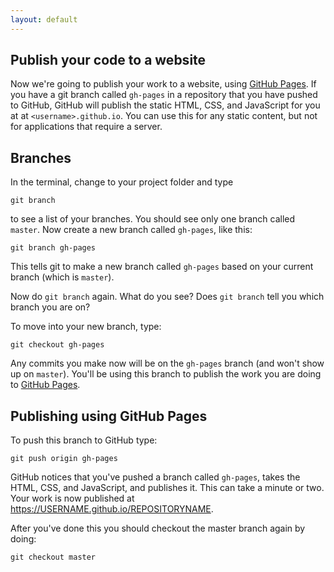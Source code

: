 ```yaml
---
layout: default
---
```


## Publish your code to a website

Now we're going to publish your work to a website, using [GitHub Pages](https://pages.github.com/). If you have a git branch called `gh-pages` in a repository that you have pushed to GitHub, GitHub will publish the static HTML, CSS, and JavaScript for you at at `<username>.github.io`. You can use this for any static content, but not for applications that require a server.

## Branches

In the terminal, change to your project folder and type

```
git branch
```

to see a list of your branches. You should see only one branch called `master`.
Now create a new branch called `gh-pages`, like this:

```
git branch gh-pages
```

This tells git to make a new branch called `gh-pages` based on your current branch (which is `master`).

Now do `git branch` again. What do you see? Does `git branch` tell you which branch you are on?

To move into your new branch, type:

```
git checkout gh-pages
```

Any commits you make now will be on the `gh-pages` branch (and won't show up on `master`). You'll be using this branch to publish the work you are doing to [GitHub Pages](https://pages.github.com/).

## Publishing using GitHub Pages

To push this branch to GitHub type:

```
git push origin gh-pages
```

GitHub notices that you've pushed a branch called `gh-pages`, takes the HTML, CSS, and JavaScript, and publishes it. This can take a minute or two. Your work is now published at https://USERNAME.github.io/REPOSITORYNAME.

After you've done this you should checkout the master branch again by doing:

```
git checkout master
```
